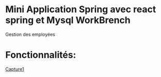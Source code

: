 # Mini Application Spring avec  react   spring et Mysql WorkBrench

  Gestion des employées 
  
# Fonctionnalités:

 [Capture1](https://user-images.githubusercontent.com/39752128/118377968-fd6b9800-b5bf-11eb-982d-797b1eb9bf8d.JPG)
